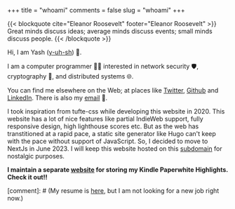 +++
title = "whoami"
comments = false
slug = "whoami"
+++

{{< blockquote cite="Eleanor Roosevelt" footer="Eleanor Roosevelt" >}}
  Great minds discuss ideas; average minds discuss events; small minds discuss people.
{{< /blockquote >}}

Hi, I am Yash ([y-uh-sh](https://www.youtube.com/watch?v=mzJVVcVVbA4)) 🙏.

I am a computer programmer 👨‍💻 interested in network security 🛡, cryptography 🔐, and distributed systems 🌐.

You can find me elsewhere on the Web; at places like [Twitter](https://twitter.com/yash__here), [Github](https://github.com/yashhere) and [LinkedIn](https://www.linkedin.com/in/theyashagarwal). There is also my [email](mailto:yashagarwaljpr+blog@gmail.com) 📩.


I took inspiration from tufte-css while developing this website in 2020. This website has a lot of nice features like partial IndieWeb support, fully responsive design, high lighthouse scores etc. But as the web has transtitioned at a rapid pace, a static site generator like Hugo can't keep with the pace without support of JavaScript. So, I decided to move to NextJs in June 2023. I will keep this website hosted on this [subdomain](https://tufte.yashagarwal.in) for nostalgic purposes.

**I maintain a separate [website](https://highlights.yashagarwal.in/) for storing my Kindle Paperwhite Highlights. Check it out!!**

[comment]: # (My resume is [here](/pdf/resume.pdf), but I am not looking for a new job right now.)
